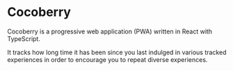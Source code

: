 # Cocoberry

Cocoberry is a progressive web application (PWA) written in React with TypeScript.

It tracks how long time it has been since you last indulged in various tracked experiences in order to encourage you to repeat diverse experiences.